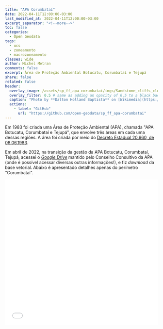 ```yaml
---
title: "APA Corumbataí"
date: 2022-04-11T12:00:00-03:00
last_modified_at: 2022-04-11T12:00:00-03:00
excerpt_separator: "<!--more-->"
toc: false
categories:
  - Open Geodata
tags:
  - ucs
  - zoneamento
  - macrozoneamento
classes: wide
author: Michel Metran
comments: false
excerpt: Área de Proteção Ambiental Botucatu, Corumbataí e Tejupá
share: false
related: false
header:
  overlay_image: /assets/sp_ff_apa-corumbatai/imgs/Sandstone_cliffs_close_to_Analandia.jpg
  overlay_filter: 0.5 # same as adding an opacity of 0.5 to a black background
  caption: "Photo by **Dalton Holland Baptista** on [Wikimedia](https://commons.wikimedia.org/wiki/File:Sandstone_cliffs_close_to_Analandia.jpg)"
  actions:
    - label: "GitHub"
      url: "https://github.com/open-geodata/sp_ff_apa-corumbatai"
---
```


Em 1983 foi criada uma Área de Proteção Ambiental (APA), chamada "APA Botucatu, Corumbataí e Tejupá", que envolve três áreas em cada uma dessas regiões. A área foi criada por meio do [Decreto Estadual 20.960, de 08.06.1983](https://www.al.sp.gov.br/norma/?id=57437).

Em abril de 2022, na transição da gestão da APA Botucatu, Corumbataí, Tejupá, acessei o [_Google Drive_](https://drive.google.com/drive/folders/1aHCngA_x70avWrBCcmPDbUegCrfM0hDy?usp=sharing) mantido pelo Conselho Consultivo da APA (onde é possível acessar diversas outras informações!), e fiz _download_ da base vetorial. Abaixo é apresentado detalhes apenas do perímetro "Corumbataí".

<iframe src="/assets/attachments/open_geodata/sp_ff_apa-corumbatai/data/map_apa.html" width="100%" height="480"  frameborder="0" allowfullscreen webkitallowfullscreen mozallowfullscreen oallowfullscreen msallowfullscreen></iframe>

